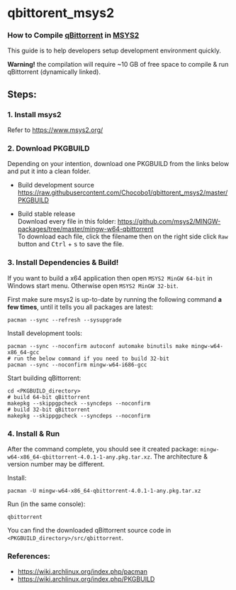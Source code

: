 # qbittorent_msys2

### How to Compile [qBittorrent][qbittorrent-link] in [MSYS2][msys2-link]

This guide is to help developers setup development environment quickly.

**Warning!** the compilation will require ~10 GB of free space to compile & run qBittorrent (dynamically linked).

## Steps:
### 1. Install msys2
Refer to https://www.msys2.org/

### 2. Download PKGBUILD
Depending on your intention, download one PKGBUILD from the links below and put it into a clean folder.
* Build development source \
  https://raw.githubusercontent.com/Chocobo1/qbittorent_msys2/master/PKGBUILD

* Build stable release \
  Download every file in this folder: https://github.com/msys2/MINGW-packages/tree/master/mingw-w64-qbittorrent \
  To download each file, click the filename then on the right side click `Raw` button and <kbd>Ctrl</kbd> + <kbd>s</kbd> to save the file.

### 3. Install Dependencies & Build!
If you want to build a x64 application then open `MSYS2 MinGW 64-bit` in Windows start menu.
Otherwise open `MSYS2 MinGW 32-bit`.

First make sure msys2 is up-to-date by running the following command **a few times**, until it tells you all packages are latest:
```shell
pacman --sync --refresh --sysupgrade
```

Install development tools:
```shell
pacman --sync --noconfirm autoconf automake binutils make mingw-w64-x86_64-gcc
# run the below command if you need to build 32-bit
pacman --sync --noconfirm mingw-w64-i686-gcc
```

Start building qBittorrent:
```shell
cd <PKGBUILD_directory>
# build 64-bit qBittorrent 
makepkg --skippgpcheck --syncdeps --noconfirm
# build 32-bit qBittorrent
makepkg --skippgpcheck --syncdeps --noconfirm
```

### 4. Install & Run
After the command complete, you should see it created package: `mingw-w64-x86_64-qbittorrent-4.0.1-1-any.pkg.tar.xz`. The architecture & version number may be different.

Install:
```shell
pacman -U mingw-w64-x86_64-qbittorrent-4.0.1-1-any.pkg.tar.xz
```

Run (in the same console):
```shell
qbittorrent
```

You can find the downloaded qBittorrent source code in `<PKGBUILD_directory>/src/qbittorrent`.

### References:
* https://wiki.archlinux.org/index.php/pacman
* https://wiki.archlinux.org/index.php/PKGBUILD


[qbittorrent-link]: https://github.com/qbittorrent/qBittorrent
[msys2-link]: https://github.com/Alexpux/MINGW-packages

